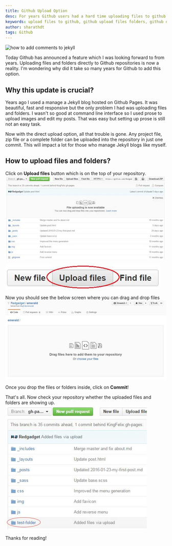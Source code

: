 ```yaml
---
title: Github Upload Option
desc: For years Github users had a hard time uploading files to github repositories but now github has provided an option to upload files and folders directly into repositories!
keywords: upload files to github, github upload files folders, github drag and drop upload
author: sharathdt
tags: Github
---
```


<img alt="how to add comments to jekyll" title="jekyll comments" itemprop="thumbnailUrl" src="{{ site.url }}/images/upload-option-github.jpg">

<i class="fa fa-quote-left fa-3x fa-pull-left fa-border"></i>Today Github has announced a feature which I was looking forward to from years. Uploading files and folders directly to Github repositories is now a reality. I'm wondering why did it take so many years for Github to add this option.

## Why this update is crucial?
Years ago I used a manage a Jekyll blog hosted on Github Pages. It was beautiful, fast and responsive but the only problem I had was uploading files and folders. I wasn't so good at command line interface so I used prose to upload images and edit my posts. That was easy but setting up prose is still not an easy task.

Now with the direct upload option, all that trouble is gone. Any project file, zip file or a complete folder can be uploaded into the repository in just one commit. This will impact a lot for those who manage Jekyll blogs like myself. 

## How to upload files and folders?

Click on **Upload files** button which is on the top of your repository.
![Upload files and folder to github](/images/github-upload-files-folders.jpg)

![github upload option button](/images/github-upload-files-folders-button.jpg)

Now you should see the below screen where you can drag and drop files
![github drag and drop files to upload](images/github-upload-files-folders-2.jpg)

Once you drop the files or folders inside, click on **Commit**! 

That's all. Now check your repository whether the uploaded files and folders are showing up.
![github drag and drop files to upload](images/github-upload-files-folders-3.jpg)

Thanks for reading!

